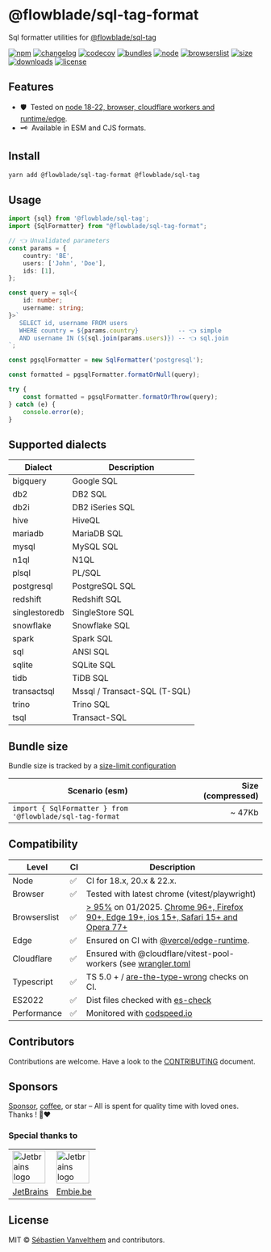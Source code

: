 # @flowblade/sql-tag-format

Sql formatter utilities for [@flowblade/sql-tag](https://github.com/belgattitude/flowblade/tree/main/packages/sql-tag#readme)

[![npm](https://img.shields.io/npm/v/@flowblade/sql-tag-format?style=for-the-badge&label=Npm&labelColor=444&color=informational)](https://www.npmjs.com/package/@flowblade/sql-tag-format)
[![changelog](https://img.shields.io/static/v1?label=&message=changelog&logo=github&style=for-the-badge&labelColor=444&color=informational)](https://github.com/belgattitude/flowblade/blob/main/packages/sql-tag-format/CHANGELOG.md)
[![codecov](https://img.shields.io/codecov/c/github/belgattitude/flowblade?logo=codecov&label=Unit&flag=flowblade-sql-tag-format-unit&style=for-the-badge&labelColor=444)](https://app.codecov.io/gh/belgattitude/flowblade/tree/main/packages%2Fsql-tag-format)
[![bundles](https://img.shields.io/static/v1?label=&message=cjs|esm@treeshake&logo=webpack&style=for-the-badge&labelColor=444&color=informational)](https://github.com/belgattitude/flowblade/blob/main/packages/sql-tag-format/.size-limit.cjs)
[![node](https://img.shields.io/static/v1?label=Node&message=18%2b&logo=node.js&style=for-the-badge&labelColor=444&color=informational)](#compatibility)
[![browserslist](https://img.shields.io/static/v1?label=Browser&message=%3E96%25&logo=googlechrome&style=for-the-badge&labelColor=444&color=informational)](#compatibility)
[![size](https://img.shields.io/bundlephobia/minzip/@flowblade/sql-tag-format@latest?label=Max&style=for-the-badge&labelColor=444&color=informational)](https://bundlephobia.com/package/@flowblade/sql-tag-format@latest)
[![downloads](https://img.shields.io/npm/dm/@flowblade/sql-tag-format?style=for-the-badge&labelColor=444)](https://www.npmjs.com/package/@flowblade/sql-tag-format)
[![license](https://img.shields.io/npm/l/@flowblade/sql-tag-format?style=for-the-badge&labelColor=444)](https://github.com/belgattitude/flowblade/blob/main/LICENSE)

## Features

- 🛡️&nbsp; Tested on [node 18-22, browser, cloudflare workers and runtime/edge](#compatibility).
- 🗝️&nbsp; Available in ESM and CJS formats.

## Install

```bash
yarn add @flowblade/sql-tag-format @flowblade/sql-tag
```
## Usage

```typescript
import {sql} from '@flowblade/sql-tag';
import {SqlFormatter} from "@flowblade/sql-tag-format";

// 👈 Unvalidated parameters
const params = {
    country: 'BE',
    users: ['John', 'Doe'],
    ids: [1],
};

const query = sql<{
    id: number;
    username: string;
}>`
   SELECT id, username FROM users 
   WHERE country = ${params.country}           -- 👈 simple
   AND username IN (${sql.join(params.users)}) -- 👈 sql.join      
`;

const pgsqlFormatter = new SqlFormatter('postgresql');

const formatted = pgsqlFormatter.formatOrNull(query);

try {
    const formatted = pgsqlFormatter.formatOrThrow(query);
} catch (e) {
    console.error(e);
}
```

## Supported dialects

| Dialect      | Description                  |
|---------------|------------------------------|
| bigquery      | Google SQL                   |
| db2           | DB2 SQL                      |
| db2i          | DB2 iSeries SQL              |
| hive          | HiveQL                       |
| mariadb       | MariaDB SQL                  |
| mysql         | MySQL SQL                    |
| n1ql          | N1QL                         |
| plsql         | PL/SQL                       |
| postgresql    | PostgreSQL SQL               |
| redshift      | Redshift SQL                 |
| singlestoredb | SingleStore SQL              |
| snowflake     | Snowflake SQL                |
| spark         | Spark SQL                    |
| sql           | ANSI SQL                     |
| sqlite        | SQLite SQL                   |
| tidb          | TiDB SQL                     |
| transactsql   | Mssql / Transact-SQL (T-SQL) |
| trino         | Trino SQL                    |
| tsql          | Transact-SQL                 |

## Bundle size

Bundle size is tracked by a [size-limit configuration](https://github.com/belgattitude/flowblade/blob/main/packages/sql-tag/.size-limit.ts)

| Scenario (esm)                                            | Size (compressed) |
|-----------------------------------------------------------|------------------:|
| `import { SqlFormatter } from '@flowblade/sql-tag-format` |            ~ 47Kb |

## Compatibility

| Level      | CI | Description                                                                                                                                                                                                                                                                                                                                                             |
|------------|----|-------------------------------------------------------------------------------------------------------------------------------------------------------------------------------------------------------------------------------------------------------------------------------------------------------------------------------------------------------------------------|  
| Node       | ✅  | CI for 18.x, 20.x & 22.x.                                                                                                                                                                                                                                                                                                                                               |
| Browser    | ✅  | Tested with latest chrome (vitest/playwright)                                                                                                                                                                                                                                                                                                                           |
| Browserslist | ✅  | [> 95%](https://browserslist.dev/?q=ZGVmYXVsdHMsIGNocm9tZSA%2BPSA5NiwgZmlyZWZveCA%2BPSAxMDUsIGVkZ2UgPj0gMTEzLCBzYWZhcmkgPj0gMTUsIGlvcyA%2BPSAxNSwgb3BlcmEgPj0gMTAzLCBub3QgZGVhZA%3D%3D) on 01/2025. [Chrome 96+, Firefox 90+, Edge 19+, ios 15+, Safari 15+ and Opera 77+](https://github.com/belgattitude/flowblade/blob/main/packages/sql-tag-format/.browserslistrc) |
| Edge       | ✅  | Ensured on CI with [@vercel/edge-runtime](https://github.com/vercel/edge-runtime).                                                                                                                                                                                                                                                                                      | 
| Cloudflare | ✅  | Ensured with @cloudflare/vitest-pool-workers (see [wrangler.toml](https://github.com/belgattitude/flowblade/blob/main/devtools/vitest/wrangler.toml)                                                                                                                                                                                                                    |
| Typescript | ✅  | TS 5.0 + / [are-the-type-wrong](https://github.com/arethetypeswrong/arethetypeswrong.github.io) checks on CI.                                                                                                                                                                                                                                                           |
| ES2022     | ✅  | Dist files checked with [es-check](https://github.com/yowainwright/es-check)                                                                                                                                                                                                                                                                                            |
| Performance| ✅  | Monitored with [codspeed.io](https://codspeed.io/belgattitude/flowblade)                                                                                                                                                                                                                                                                                                |

## Contributors

Contributions are welcome. Have a look to the [CONTRIBUTING](https://github.com/belgattitude/flowblade/blob/main/CONTRIBUTING.md) document.

## Sponsors

[Sponsor](<[sponsorship](https://github.com/sponsors/belgattitude)>), [coffee](<(https://ko-fi.com/belgattitude)>),
or star – All is spent for quality time with loved ones. Thanks ! 🙏❤️

### Special thanks to

<table>
  <tr>
    <td>
      <a href="https://www.jetbrains.com/?ref=belgattitude" target="_blank">
         <img width="65" src="https://asset.brandfetch.io/idarKiKkI-/id53SttZhi.jpeg" alt="Jetbrains logo" />
      </a>
    </td>
    <td>
      <a href="https://www.embie.be/?ref=belgattitude" target="_blank">
        <img width="65" src="https://avatars.githubusercontent.com/u/98402122?s=200&v=4" alt="Jetbrains logo" />    
      </a>
    </td>
  </tr>
  <tr>
    <td align="center">
      <a href="https://www.jetbrains.com/?ref=belgattitude" target="_blank">JetBrains</a>
    </td>
    <td align="center">
      <a href="https://www.embie.be/?ref=belgattitude" target="_blank">Embie.be</a>
    </td>
   </tr>
</table>

## License

MIT © [Sébastien Vanvelthem](https://github.com/belgattitude) and contributors.
